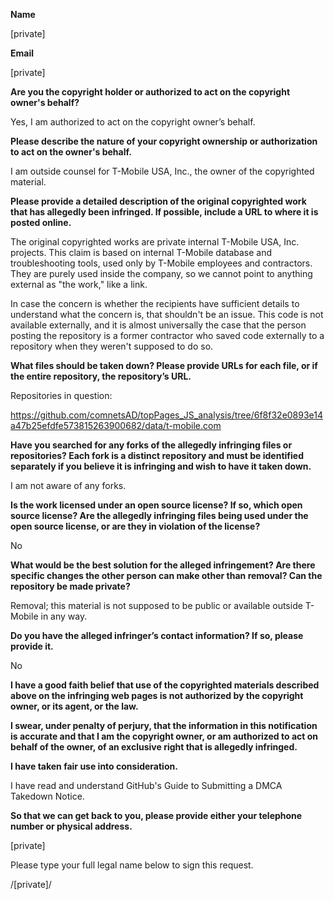 **Name**  

 

[private]  

 

**Email**  

 

[private]  

 

**Are you the copyright holder or authorized to act on the copyright owner's behalf?**  

 

Yes, I am authorized to act on the copyright owner’s behalf.

 

**Please describe the nature of your copyright ownership or authorization to act on the owner's behalf.**  

 

I am outside counsel for T-Mobile USA, Inc., the owner of the copyrighted material.

 

**Please provide a detailed description of the original copyrighted work that has allegedly been infringed. If possible, include a URL to where it is posted online.**  

 

The original copyrighted works are private internal T-Mobile USA, Inc. projects. This claim is based on internal T-Mobile database and troubleshooting tools, used only by T-Mobile employees and contractors. They are purely used inside the company, so we cannot point to anything external as "the work," like a link. 


In case the concern is whether the recipients have sufficient details to understand what the concern is, that shouldn't be an issue. This code is not available externally, and it is almost universally the case that the person posting the repository is a former contractor who saved code externally to a repository when they weren't supposed to do so.

 

**What files should be taken down? Please provide URLs for each file, or if the entire repository, the repository’s URL.**  

 

Repositories in question:

https://github.com/comnetsAD/topPages_JS_analysis/tree/6f8f32e0893e14a47b25efdfe573815263900682/data/t-mobile.com

 

**Have you searched for any forks of the allegedly infringing files or repositories? Each fork is a distinct repository and must be identified separately if you believe it is infringing and wish to have it taken down.**  

 

I am not aware of any forks.

 

**Is the work licensed under an open source license? If so, which open source license? Are the allegedly infringing files being used under the open source license, or are they in violation of the license?**  

 

No

 

**What would be the best solution for the alleged infringement? Are there specific changes the other person can make other than removal? Can the repository be made private?**  

 

Removal; this material is not supposed to be public or available outside T-Mobile in any way.

 

**Do you have the alleged infringer’s contact information? If so, please provide it.**  

 

No

 

**I have a good faith belief that use of the copyrighted materials described above on the infringing web pages is not authorized by the copyright owner, or its agent, or the law.**  



**I swear, under penalty of perjury, that the information in this notification is accurate and that I am the copyright owner, or am authorized to act on behalf of the owner, of an exclusive right that is allegedly infringed.**  



**I have taken fair use into consideration.**  

 

I have read and understand GitHub's Guide to Submitting a DMCA Takedown Notice.

 

**So that we can get back to you, please provide either your telephone number or physical address.**  

 

[private]  

 

Please type your full legal name below to sign this request.

 

/[private]/
